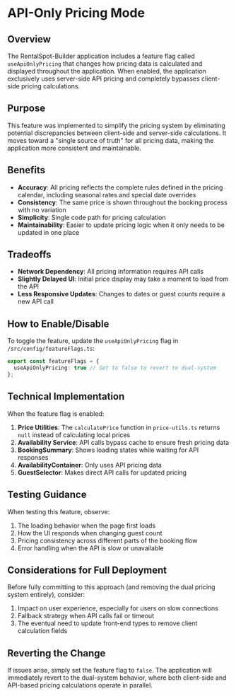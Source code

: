 # API-Only Pricing Mode

## Overview

The RentalSpot-Builder application includes a feature flag called `useApiOnlyPricing` that changes how pricing data is calculated and displayed throughout the application. When enabled, the application exclusively uses server-side API pricing and completely bypasses client-side pricing calculations.

## Purpose

This feature was implemented to simplify the pricing system by eliminating potential discrepancies between client-side and server-side calculations. It moves toward a "single source of truth" for all pricing data, making the application more consistent and maintainable.

## Benefits

- **Accuracy**: All pricing reflects the complete rules defined in the pricing calendar, including seasonal rates and special date overrides
- **Consistency**: The same price is shown throughout the booking process with no variation
- **Simplicity**: Single code path for pricing calculation
- **Maintainability**: Easier to update pricing logic when it only needs to be updated in one place

## Tradeoffs

- **Network Dependency**: All pricing information requires API calls
- **Slightly Delayed UI**: Initial price display may take a moment to load from the API
- **Less Responsive Updates**: Changes to dates or guest counts require a new API call

## How to Enable/Disable

To toggle the feature, update the `useApiOnlyPricing` flag in `/src/config/featureFlags.ts`:

```typescript
export const featureFlags = {
  useApiOnlyPricing: true // Set to false to revert to dual-system
};
```

## Technical Implementation

When the feature flag is enabled:

1. **Price Utilities**: The `calculatePrice` function in `price-utils.ts` returns `null` instead of calculating local prices
2. **Availability Service**: API calls bypass cache to ensure fresh pricing data
3. **BookingSummary**: Shows loading states while waiting for API responses
4. **AvailabilityContainer**: Only uses API pricing data
5. **GuestSelector**: Makes direct API calls for updated pricing

## Testing Guidance

When testing this feature, observe:

1. The loading behavior when the page first loads
2. How the UI responds when changing guest count
3. Pricing consistency across different parts of the booking flow
4. Error handling when the API is slow or unavailable

## Considerations for Full Deployment

Before fully committing to this approach (and removing the dual pricing system entirely), consider:

1. Impact on user experience, especially for users on slow connections
2. Fallback strategy when API calls fail or timeout
3. The eventual need to update front-end types to remove client calculation fields

## Reverting the Change

If issues arise, simply set the feature flag to `false`. The application will immediately revert to the dual-system behavior, where both client-side and API-based pricing calculations operate in parallel.
